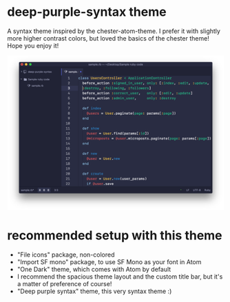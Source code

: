 # deep-purple-syntax theme

A syntax theme inspired by the chester-atom-theme. I prefer it with slightly more higher contrast colors, but loved the basics of the chester theme! Hope you enjoy it!

![Deep purple syntax theme](screenshot.png)

# recommended setup with this theme
- "File icons" package, non-colored
- "Import SF mono" package, to use SF Mono as your font in Atom
- "One Dark" theme, which comes with Atom by default
- I recommend the spacious theme layout and the custom title bar, but it's a matter of preference of course!
- "Deep purple syntax" theme, this very syntax theme :)
